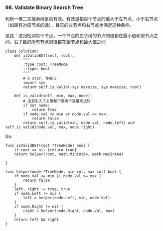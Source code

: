 ### 98. Validate Binary Search Tree

判断一棵二叉搜索树是否有效。有效是指每个节点的值大于左节点，小于右节点（如果有对应节点的话），且它的左节点和右节点也满足这种条件。

思路：递归检测每个节点，一个节点的左子树的节点的值都在最小值和跟节点之间，右子数的所有节点的值都在跟节点和最大值之间

```
class Solution:
    def isValidBST(self, root):
        """
        :type root: TreeNode
        :rtype: bool
        """
        # 6 star, 多练习
        import sys
        return self.is_valid(-sys.maxsize, sys.maxsize, root)

    def is_valid(self, min, max, node):
        # 注意引入了上限和下限两个变量来比较
        if not node:
            return True
        if node.val <= min or node.val >= max:
            return False
        return self.is_valid(min, node.val, node.left) and self.is_valid(node.val, max, node.right)

```

Go:

```
func isValidBST(root *TreeNode) bool {
	if root == nil {return true}
	return helper(root, math.MinInt64, math.MaxInt64)

}

func helper(node *TreeNode, min int, max int) bool {
	if node.Val <= min || node.Val >= max {
		return false
	}
	left, right := true, true
	if node.Left != nil {
		left = helper(node.Left, min, node.Val)
	}
	if node.Right != nil {
		right = helper(node.Right, node.Val, max)
	}
	return left && right
}
```
